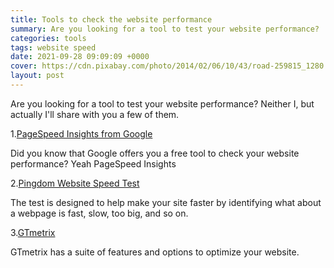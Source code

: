 ```yaml
---
title: Tools to check the website performance
summary: Are you looking for a tool to test your website performance?
categories: tools
tags: website speed
date: 2021-09-28 09:09:09 +0000
cover: https://cdn.pixabay.com/photo/2014/02/06/10/43/road-259815_1280.jpg
layout: post
---
```


Are you looking for a tool to test your website performance? Neither I, but actually I'll share with you a few of them.

1.<a href="https://developers.google.com/speed/pagespeed/insights/" target="_blank">PageSpeed Insights from Google</a>

Did you know that Google offers you a free tool to check your website performance? Yeah PageSpeed Insights

2.<a href="https://tools.pingdom.com/" target="_blank">Pingdom Website Speed Test</a>

The test is designed to help make your site faster by identifying what about a webpage is fast, slow, too big, and so on.

3.<a href="https://gtmetrix.com/" target="_blank">GTmetrix</a>

GTmetrix has a suite of features and options to optimize your website.

